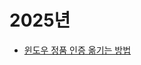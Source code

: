 ﻿# 2025년
- [윈도우 정품 인증 옮기는 방법](https://github.com/che-free/dev-note/blob/main/TIL/2025%EB%85%84/%EC%9C%88%EB%8F%84%EC%9A%B0%20%EC%A0%95%ED%92%88%20%EC%9D%B8%EC%A6%9D%20%EC%98%AE%EA%B8%B0%EB%8A%94%20%EB%B0%A9%EB%B2%95.md)


